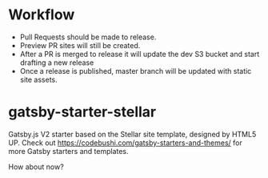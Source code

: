# Workflow
- Pull Requests should be made to release.
- Preview PR sites will still be created.
- After a PR is merged to release it will update the dev S3 bucket and start drafting a new release
- Once a release is published, master branch will be updated with static site assets.


# gatsby-starter-stellar
Gatsby.js V2 starter based on the Stellar site template, designed by HTML5 UP. Check out https://codebushi.com/gatsby-starters-and-themes/ for more Gatsby starters and templates.

How about now?
